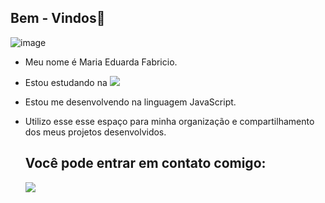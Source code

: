 ## Bem - Vindos👋
 
 ![image](https://github.com/fabriciocorinthians/fabriciocorinthians/assets/169213525/794a985b-12f0-4ad1-a8a2-771c031c1f66)


- Meu nome é Maria Eduarda Fabricio.
- Estou estudando na ![](Alura)

- Estou me desenvolvendo na linguagem JavaScript.
- Utilizo esse esse espaço para minha organização e compartilhamento dos meus projetos desenvolvidos.
  ## Você pode entrar em contato comigo:
  ![](00001105790083sp@al.educacao.sp.gov.br)

<!--
**fabriciocorinthians/fabriciocorinthians** is a ✨ _special_ ✨ repository because its `README.md` (this file) appears on your GitHub profile.

Here are some ideas to get you started:

- 🔭 I’m currently working on ...
- 🌱 I’m currently learning ...
- 👯 I’m looking to collaborate on ...
- 🤔 I’m looking for help with ...
- 💬 Ask me about ...
- 📫 How to reach me: ...
- 😄 Pronouns: ...
- ⚡ Fun fact: ...
-->

